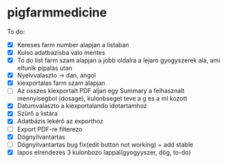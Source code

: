 # pigfarmmedicine

To do:
- [x] Kereses farm number alapjan a listaban
- [x] Kulso adatbazisba valo mentes
- [x] To do list farm szam alapjan a jobb oldalra a lejaro gyogyszerek ala, ami eltunik pipalas utan
- [x] Nyelvvalaszto -> dan, angol
- [x] kiexportalas farm szam alapjan
- [ ] Az osszes kiexportalt PDF aljan egy Summary a felhasznalt mennyisegbol (dosage), kulonbseget teve a g es a ml kozott
- [x] Datumvalaszto a kiexportalando idotartamhoz
- [x] Szűrő a listára
- [x] Adatbázis lekérő az exporthoz
- [ ] Export PDF-re filterezo
- [x] Dögnyilvantartas
- [ ] Dögnyilvantartas bug fix(edit button not working) + add stable
- [x] lapos elrendezes 3 kulonbozo lappal(gyogyyszer, dög, to-do)
